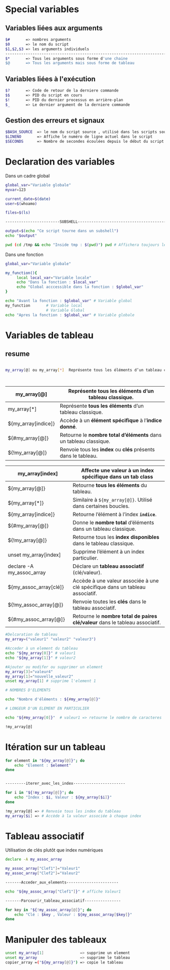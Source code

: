 
# Special variables


## Variables liées aux arguments

```bash
$#       => nombres arguments
$0       => le nom du script
$1,$2,$3 => les arguments individuels
-------------------------------------------------------------------------------- 
$*       => Tous les arguments sous forme d'une chaine
$@       => Tous les arguments mais sous forme de tableau 
```

## Variables liées à l'exécution

```bash
$?       => Code de retour de la derniere commande
$$       => PID du script en cours
$!       => PID du dernier processus en arrière-plan
$_       => Le dernier argument de la derniere commande
```

## Gestion des erreurs et signaux

```bash
$BASH_SOURCE  => le nom du script source , utilisé dans les scripts sourcés
$LINENO       => Affiche le numéro de ligne actuel dans le script
$SECONDS      => Nombre de secondes écoulées depuis le début du script
```


# Declaration des variables 

Dans un cadre global

```bash
global_var="Variable globale"
myvar=123

current_date=$(date)
user=$(whoamo)

files=$(ls)

------------------------SUBSHELL---------------------------------------------

output=$(echo "Ce script tourne dans un subshell")
echo "$output"

pwd (cd /tmp && echo "Inside tmp : $(pwd)") pwd # Affichera toujours le répertoire précédent
```

Dans une fonction 

```bash
global_var="Variable globale"

my_function(){
     local local_var="Variable locale"
     echo "Dans la fonction : $local_var"
     echo "Global acccessible dans la fonction : $global_var"
}

echo "Avant la fonction : $global_var" # Variable global
my_function       # Variable local
				  # Variable Global
echo "Apres la fonction : $global_var" # Variable globale
```


# Variables de tableau 

## resume

```bash

my_array[@] ou my_array[*]  Représente tous les éléments d’un tableau classique.




```



| my_array[@]         | Représente **tous les éléments** d’un tableau classique.           |
| ------------------- | ------------------------------------------------------------------ |
| my_array[*]         | Représente **tous les éléments** d’un tableau classique.           |
| ${my_array[indice]} | Accède à un **élément spécifique** à l’**indice donné**.           |
| ${#my_array[@]}     | Retourne le **nombre total d’éléments** dans un tableau classique. |
| ${!my_array[@]}     | Renvoie tous les **index** ou **clés** présents dans le tableau.   |



| my_array[index]           | Affecte une valeur à un index spécifique dans un tab class                    |
| ------------------------- | ----------------------------------------------------------------------------- |
| ${my_array[@]}            | Retourne **tous les éléments** du tableau.                                    |
| ${my_array[*]}            | Similaire à `${my_array[@]}`. Utilisé dans certaines boucles.                 |
| ${my_array[indice]}       | Retourne l’élément à l’index **`indice`**.                                    |
| ${#my_array[@]}           | Donne le **nombre total** d’éléments dans un tableau classique.               |
| ${!my_array[@]}           | Retourne tous les **index disponibles** dans le tableau classique.            |
| unset my_array[index]     | Supprime l’élément à un index particulier.                                    |
| declare -A my_assoc_array | Déclare un **tableau associatif** (clé/valeur).                               |
| ${my_assoc_array[clé]}    | Accède à une valeur associée à une clé spécifique dans un tableau associatif. |
| ${!my_assoc_array[@]}     | Renvoie toutes les **clés** dans le tableau associatif.                       |
| ${#my_assoc_array[@]}     | Retourne le **nombre total de paires clé/valeur** dans le tableau associatif. |






```bash
#Delcaration de tableau
my_array=("valeur1" "valeur2" "valeur3")

#Acceder à un element du tableau
echo "${my_array[0]}" # valeur1
echo "${my_array[1]}" # valeur2

#Ajouter ou modifer ou supprimer un element
my_array[3]="valeur4" 
my_array[1]="nouvelle_valeur2"
unset my_array[1] # supprime l'element 1 

# NOMBRES D'ELEMENTS

echo "Nombre d'éléments : ${#my_array[@]}"

# LONGEUR D'UN ELEMENT EN PARTICULIER

echo "${#my_array[0]}"  # valeur1 => retourne le nombre de caracteres

!my_array[@]        
```

# Itération sur un tableau 

```bash
for element in "${my_array[@]}"; do
	echo "Element : $element"
done


---------iterer_avec_les_index-----------------------

for i in "${!my_array[@]}"; do
	echo "Index : $i, Valeur : ${my_array[$i]}"
done

!my_array[@] => # Renvoie tous les index du tableau
my_array[$i] => # Accède à la valeur associée à chaque index

```

# Tableau associatif

Utilisation de clés plutôt que index numériques

```bash
declare -A my_assoc_array

my_assoc_array["Clef1"]="Valeur1"
my_assoc_array["Clef2"]="Valeur2"

-------Acceder_aux_elements-----------------------

echo "${my_assoc_array["Clef1"]}" # affiche Valeur1

-------Parcourir_tableau_associatif----------------

for key in "${!my_assoc_array[@]}"; do
	echo "Clé : $key , Valeur : ${my_assoc_array[$key]}"
done


```

# Manipuler des tableaux 

```bash
unset my_array[1]                => supprime un element
unset my_array                   => supprime le tableau
copier_array =("${my_array[@]}") => copie le tableau
```
